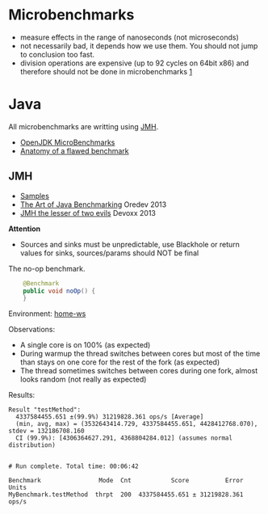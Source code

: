 Microbenchmarks
===============

 * measure effects in the range of nanoseconds (not microseconds)
 * not necessarily bad, it depends how we use them. You should not jump to conclusion too fast.
 * division operations are expensive (up to 92 cycles on 64bit x86) and therefore should not be done in microbenchmarks [1](https://youtu.be/1DuMvpwWHH4?t=1334)

# Java

All microbenchmarks are writting using [JMH](http://openjdk.java.net/projects/code-tools/jmh/).

 * [OpenJDK MicroBenchmarks](https://wiki.openjdk.java.net/display/HotSpot/MicroBenchmarks)
 * [Anatomy of a flawed benchmark](http://www.ibm.com/developerworks/java/library/j-jtp02225/index.html)

## JMH
 
 * [Samples](http://hg.openjdk.java.net/code-tools/jmh/file/tip/jmh-samples/src/main/java/org/openjdk/jmh/samples/) 
 * [The Art of Java Benchmarking] Oredev 2013
 * [JMH the lesser of two evils] Devoxx 2013

**Attention**

 * Sources and sinks must be unpredictable, use Blackhole or return values for sinks, sources/params should NOT be final

The no-op benchmark.

```java
    @Benchmark
    public void noOp() {
    }
```

Environment: [home-ws]

Observations:

 * A single core is on 100% (as expected)
 * During warmup the thread switches between cores but most of the time than stays on one core for the rest of the fork (as expected)
 * The thread sometimes switches between cores during one fork, almost looks random (not really as expected)

Results:

```
Result "testMethod":
  4337584455.651 ±(99.9%) 31219828.361 ops/s [Average]
  (min, avg, max) = (3532643414.729, 4337584455.651, 4428412768.070), stdev = 132186708.160
  CI (99.9%): [4306364627.291, 4368804284.012] (assumes normal distribution)


# Run complete. Total time: 00:06:42

Benchmark                Mode  Cnt           Score          Error  Units
MyBenchmark.testMethod  thrpt  200  4337584455.651 ± 31219828.361  ops/s
```

[home-ws]: env/home-ws
[JMH the lesser of two evils]: https://www.youtube.com/watch?v=VaWgOCDBxYw&t=518s
[The Art of Java Benchmarking]: https://vimeo.com/78900556